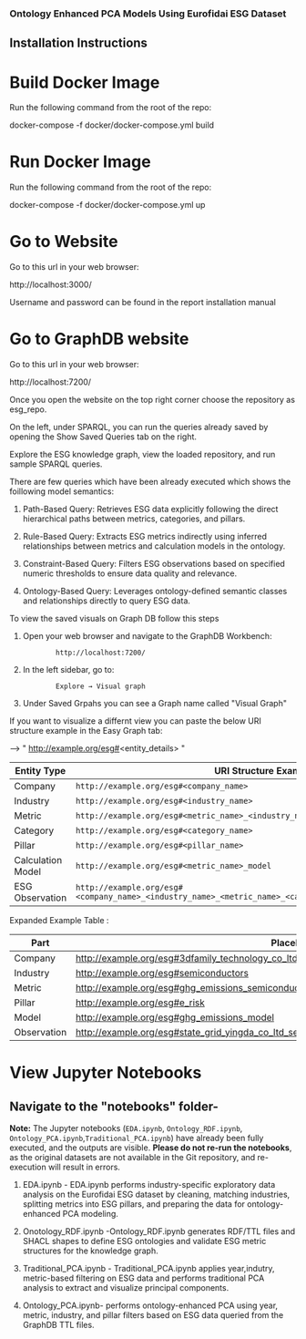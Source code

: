 
### Ontology Enhanced PCA Models Using Eurofidai ESG Dataset

## Installation Instructions

# Build Docker Image

Run the following command from the root of the repo:

docker-compose -f docker/docker-compose.yml build

# Run Docker Image

Run the following command from the root of the repo:

docker-compose -f docker/docker-compose.yml up

# Go to Website

Go to this url in your web browser:

http://localhost:3000/

Username and password can be found in the report installation manual

# Go to GraphDB website

Go to this url in your web browser:

http://localhost:7200/

Once you open the website on the top right corner choose the repository as esg_repo. 

On the left, under SPARQL, you can run the queries already saved by opening the Show Saved Queries tab on the right.

Explore the ESG knowledge graph, view the loaded repository, and run sample SPARQL queries.

There are few queries which have been already executed which  shows the foillowing model semantics:

1) 	Path-Based Query: Retrieves ESG data explicitly following the direct hierarchical paths between metrics, categories, and pillars.

2)  Rule-Based Query: Extracts ESG metrics indirectly using inferred relationships between metrics and calculation models in the ontology.

3)  Constraint-Based Query: Filters ESG observations based on specified numeric thresholds to ensure data quality and relevance.

4)  Ontology-Based Query: Leverages ontology-defined semantic classes and relationships directly to query ESG data.

To view the saved visuals on Graph DB follow this steps


1) Open your web browser and navigate to the GraphDB Workbench:

               http://localhost:7200/

2) In the left sidebar, go to:

               Explore → Visual graph

3) Under Saved Grpahs you can see a Graph name called "Visual Graph"

If you want to visualize a differnt view you can paste the below URI structure example in the Easy Graph tab:

-->   " http://example.org/esg#<entity_details> "

| **Entity Type**     | **URI Structure Example**                                                                                  |
|---------------------|-------------------------------------------------------------------------------------------------------------|
| Company             | `http://example.org/esg#<company_name>`                                                                     |
| Industry            | `http://example.org/esg#<industry_name>`                                                                    |
| Metric              | `http://example.org/esg#<metric_name>_<industry_name>`                                                       |
| Category            | `http://example.org/esg#<category_name>`                                                                    |
| Pillar              | `http://example.org/esg#<pillar_name>`                                                                      |
| Calculation Model   | `http://example.org/esg#<metric_name>_model`                                                                 |
| ESG Observation     | `http://example.org/esg#<company_name>_<industry_name>_<metric_name>_<category_name>_<pillar_name>_<year>`    |

Expanded Example Table :

| **Part**        | **Placeholder Example**                                      |
|-----------------|---------------------------------------------------------------|
| Company         | http://example.org/esg#3dfamily_technology_co_ltd            |
| Industry        | http://example.org/esg#semiconductors                     |
| Metric          | http://example.org/esg#ghg_emissions_semiconductors   |
| Pillar          | http://example.org/esg#e_risk                               |
| Model           | http://example.org/esg#ghg_emissions_model           |
| Observation     | http://example.org/esg#state_grid_yingda_co_ltd_semiconductors_ghg_emissions_co2directscope1_e_risk_2020 |


# View Jupyter Notebooks

## Navigate to the "notebooks" folder-

**Note:** The Jupyter notebooks (`EDA.ipynb`, `Ontology_RDF.ipynb`, `Ontology_PCA.ipynb`,`Traditional_PCA.ipynb`) have already been fully executed, and the outputs are visible. **Please do not re-run the notebooks**, as the original datasets are not available in the Git repository, and re-execution will result in errors.

1) EDA.ipynb - EDA.ipynb performs industry-specific exploratory data analysis on the Eurofidai ESG dataset by cleaning, matching industries, splitting metrics into ESG pillars, and preparing the data for ontology-enhanced PCA modeling.

2) Onotology_RDF.ipynb -Ontology_RDF.ipynb generates RDF/TTL files and SHACL shapes to define ESG ontologies and validate ESG metric structures for the knowledge graph.

3) Traditional_PCA.ipynb - Traditional_PCA.ipynb applies year,indutry, metric-based filtering on ESG data and performs traditional PCA analysis to extract and visualize principal components.

4) Ontology_PCA.ipynb- performs ontology-enhanced PCA using year, metric, industry, and pillar filters based on ESG data queried from the GraphDB TTL files.